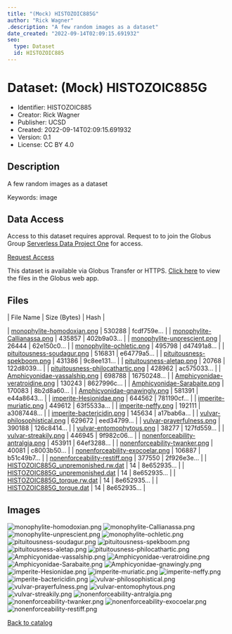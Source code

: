 ```yaml
---
title: "(Mock) HISTOZOIC885G"
author: "Rick Wagner"
.description: "A few random images as a dataset"
date_created: "2022-09-14T02:09:15.691932"
seo:
  type: Dataset
  id: HISTOZOIC885
---
```

# Dataset: (Mock) HISTOZOIC885G
- Identifier: HISTOZOIC885
- Creator: Rick Wagner
- Publisher: UCSD
- Created: 2022-09-14T02:09:15.691932
- Version: 0.1
- License: CC BY 4.0
## Description
A few random images as a dataset

Keywords: image
## Data Access
Access to this dataset requires approval. Request to to join the Globus Group [Serverless Data Project One](cf9d1f5b-3496-11ed-b941-972795fc9504) for access.

[Request Access](https://app.globus.org/groups/cf9d1f5b-3496-11ed-b941-972795fc9504/join)

This dataset is available via Globus Transfer or HTTPS.
[Click here](https://app.globus.org/file-manager?origin_id=6528bad5-bc02-497d-8a4f-a38547d0e72a&origin_path=/serverless/restricted/HISTOZOIC885/) to view the files in the Globus web app.
## Files
 | File Name | Size (Bytes) | Hash |

 | [monophylite-homodoxian.png](https://g-b0978f.0ed28.75bc.data.globus.org/serverless/restricted/HISTOZOIC885/monophylite-homodoxian.png) | 530288 | fcdf759e... |
 | [monophylite-Callianassa.png](https://g-b0978f.0ed28.75bc.data.globus.org/serverless/restricted/HISTOZOIC885/monophylite-Callianassa.png) | 435857 | 402b9a03... |
 | [monophylite-unprescient.png](https://g-b0978f.0ed28.75bc.data.globus.org/serverless/restricted/HISTOZOIC885/monophylite-unprescient.png) | 26444 | 62e150c0... |
 | [monophylite-ochletic.png](https://g-b0978f.0ed28.75bc.data.globus.org/serverless/restricted/HISTOZOIC885/monophylite-ochletic.png) | 495798 | d47491a8... |
 | [pituitousness-soudagur.png](https://g-b0978f.0ed28.75bc.data.globus.org/serverless/restricted/HISTOZOIC885/pituitousness-soudagur.png) | 516831 | e64779a5... |
 | [pituitousness-spekboom.png](https://g-b0978f.0ed28.75bc.data.globus.org/serverless/restricted/HISTOZOIC885/pituitousness-spekboom.png) | 431386 | 9c8ee131... |
 | [pituitousness-aletap.png](https://g-b0978f.0ed28.75bc.data.globus.org/serverless/restricted/HISTOZOIC885/pituitousness-aletap.png) | 20768 | 122d8039... |
 | [pituitousness-philocathartic.png](https://g-b0978f.0ed28.75bc.data.globus.org/serverless/restricted/HISTOZOIC885/pituitousness-philocathartic.png) | 428962 | ac575033... |
 | [Amphicyonidae-vassalship.png](https://g-b0978f.0ed28.75bc.data.globus.org/serverless/restricted/HISTOZOIC885/Amphicyonidae-vassalship.png) | 698788 | 16750248... |
 | [Amphicyonidae-veratroidine.png](https://g-b0978f.0ed28.75bc.data.globus.org/serverless/restricted/HISTOZOIC885/Amphicyonidae-veratroidine.png) | 130243 | 8627996c... |
 | [Amphicyonidae-Sarabaite.png](https://g-b0978f.0ed28.75bc.data.globus.org/serverless/restricted/HISTOZOIC885/Amphicyonidae-Sarabaite.png) | 170083 | 8b2d8a60... |
 | [Amphicyonidae-gnawingly.png](https://g-b0978f.0ed28.75bc.data.globus.org/serverless/restricted/HISTOZOIC885/Amphicyonidae-gnawingly.png) | 581391 | e44a8643... |
 | [imperite-Hesionidae.png](https://g-b0978f.0ed28.75bc.data.globus.org/serverless/restricted/HISTOZOIC885/imperite-Hesionidae.png) | 644562 | 781190cf... |
 | [imperite-muriatic.png](https://g-b0978f.0ed28.75bc.data.globus.org/serverless/restricted/HISTOZOIC885/imperite-muriatic.png) | 449612 | 63f5533a... |
 | [imperite-neffy.png](https://g-b0978f.0ed28.75bc.data.globus.org/serverless/restricted/HISTOZOIC885/imperite-neffy.png) | 192111 | a3087448... |
 | [imperite-bactericidin.png](https://g-b0978f.0ed28.75bc.data.globus.org/serverless/restricted/HISTOZOIC885/imperite-bactericidin.png) | 145634 | a17bab6a... |
 | [vulvar-philosophistical.png](https://g-b0978f.0ed28.75bc.data.globus.org/serverless/restricted/HISTOZOIC885/vulvar-philosophistical.png) | 629672 | eed34799... |
 | [vulvar-prayerfulness.png](https://g-b0978f.0ed28.75bc.data.globus.org/serverless/restricted/HISTOZOIC885/vulvar-prayerfulness.png) | 390188 | 126c8414... |
 | [vulvar-entomophytous.png](https://g-b0978f.0ed28.75bc.data.globus.org/serverless/restricted/HISTOZOIC885/vulvar-entomophytous.png) | 38277 | 127fd559... |
 | [vulvar-streakily.png](https://g-b0978f.0ed28.75bc.data.globus.org/serverless/restricted/HISTOZOIC885/vulvar-streakily.png) | 446945 | 9f982c06... |
 | [nonenforceability-antralgia.png](https://g-b0978f.0ed28.75bc.data.globus.org/serverless/restricted/HISTOZOIC885/nonenforceability-antralgia.png) | 453911 | 64ef3288... |
 | [nonenforceability-twanker.png](https://g-b0978f.0ed28.75bc.data.globus.org/serverless/restricted/HISTOZOIC885/nonenforceability-twanker.png) | 40081 | c8003b50... |
 | [nonenforceability-exocoelar.png](https://g-b0978f.0ed28.75bc.data.globus.org/serverless/restricted/HISTOZOIC885/nonenforceability-exocoelar.png) | 106887 | b51c49b7... |
 | [nonenforceability-restiff.png](https://g-b0978f.0ed28.75bc.data.globus.org/serverless/restricted/HISTOZOIC885/nonenforceability-restiff.png) | 377550 | 2f926e3e... |
 | [HISTOZOIC885G_unpremonished.rw.dat](https://g-b0978f.0ed28.75bc.data.globus.org/serverless/restricted/HISTOZOIC885/HISTOZOIC885G_unpremonished.rw.dat) | 14 | 8e652935... |
 | [HISTOZOIC885G_unpremonished.dat](https://g-b0978f.0ed28.75bc.data.globus.org/serverless/restricted/HISTOZOIC885/HISTOZOIC885G_unpremonished.dat) | 14 | 8e652935... |
 | [HISTOZOIC885G_torque.rw.dat](https://g-b0978f.0ed28.75bc.data.globus.org/serverless/restricted/HISTOZOIC885/HISTOZOIC885G_torque.rw.dat) | 14 | 8e652935... |
 | [HISTOZOIC885G_torque.dat](https://g-b0978f.0ed28.75bc.data.globus.org/serverless/restricted/HISTOZOIC885/HISTOZOIC885G_torque.dat) | 14 | 8e652935... |
## Images
![monophylite-homodoxian.png](https://g-b0978f.0ed28.75bc.data.globus.org/serverless/restricted/HISTOZOIC885/monophylite-homodoxian.png) ![monophylite-Callianassa.png](https://g-b0978f.0ed28.75bc.data.globus.org/serverless/restricted/HISTOZOIC885/monophylite-Callianassa.png) ![monophylite-unprescient.png](https://g-b0978f.0ed28.75bc.data.globus.org/serverless/restricted/HISTOZOIC885/monophylite-unprescient.png) ![monophylite-ochletic.png](https://g-b0978f.0ed28.75bc.data.globus.org/serverless/restricted/HISTOZOIC885/monophylite-ochletic.png) ![pituitousness-soudagur.png](https://g-b0978f.0ed28.75bc.data.globus.org/serverless/restricted/HISTOZOIC885/pituitousness-soudagur.png) ![pituitousness-spekboom.png](https://g-b0978f.0ed28.75bc.data.globus.org/serverless/restricted/HISTOZOIC885/pituitousness-spekboom.png) ![pituitousness-aletap.png](https://g-b0978f.0ed28.75bc.data.globus.org/serverless/restricted/HISTOZOIC885/pituitousness-aletap.png) ![pituitousness-philocathartic.png](https://g-b0978f.0ed28.75bc.data.globus.org/serverless/restricted/HISTOZOIC885/pituitousness-philocathartic.png) ![Amphicyonidae-vassalship.png](https://g-b0978f.0ed28.75bc.data.globus.org/serverless/restricted/HISTOZOIC885/Amphicyonidae-vassalship.png) ![Amphicyonidae-veratroidine.png](https://g-b0978f.0ed28.75bc.data.globus.org/serverless/restricted/HISTOZOIC885/Amphicyonidae-veratroidine.png) ![Amphicyonidae-Sarabaite.png](https://g-b0978f.0ed28.75bc.data.globus.org/serverless/restricted/HISTOZOIC885/Amphicyonidae-Sarabaite.png) ![Amphicyonidae-gnawingly.png](https://g-b0978f.0ed28.75bc.data.globus.org/serverless/restricted/HISTOZOIC885/Amphicyonidae-gnawingly.png) ![imperite-Hesionidae.png](https://g-b0978f.0ed28.75bc.data.globus.org/serverless/restricted/HISTOZOIC885/imperite-Hesionidae.png) ![imperite-muriatic.png](https://g-b0978f.0ed28.75bc.data.globus.org/serverless/restricted/HISTOZOIC885/imperite-muriatic.png) ![imperite-neffy.png](https://g-b0978f.0ed28.75bc.data.globus.org/serverless/restricted/HISTOZOIC885/imperite-neffy.png) ![imperite-bactericidin.png](https://g-b0978f.0ed28.75bc.data.globus.org/serverless/restricted/HISTOZOIC885/imperite-bactericidin.png) ![vulvar-philosophistical.png](https://g-b0978f.0ed28.75bc.data.globus.org/serverless/restricted/HISTOZOIC885/vulvar-philosophistical.png) ![vulvar-prayerfulness.png](https://g-b0978f.0ed28.75bc.data.globus.org/serverless/restricted/HISTOZOIC885/vulvar-prayerfulness.png) ![vulvar-entomophytous.png](https://g-b0978f.0ed28.75bc.data.globus.org/serverless/restricted/HISTOZOIC885/vulvar-entomophytous.png) ![vulvar-streakily.png](https://g-b0978f.0ed28.75bc.data.globus.org/serverless/restricted/HISTOZOIC885/vulvar-streakily.png) ![nonenforceability-antralgia.png](https://g-b0978f.0ed28.75bc.data.globus.org/serverless/restricted/HISTOZOIC885/nonenforceability-antralgia.png) ![nonenforceability-twanker.png](https://g-b0978f.0ed28.75bc.data.globus.org/serverless/restricted/HISTOZOIC885/nonenforceability-twanker.png) ![nonenforceability-exocoelar.png](https://g-b0978f.0ed28.75bc.data.globus.org/serverless/restricted/HISTOZOIC885/nonenforceability-exocoelar.png) ![nonenforceability-restiff.png](https://g-b0978f.0ed28.75bc.data.globus.org/serverless/restricted/HISTOZOIC885/nonenforceability-restiff.png) 

[Back to catalog](../)

